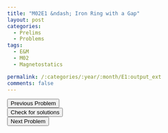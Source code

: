 ```yaml
---
title: "M02E1 &ndash; Iron Ring with a Gap"
layout: post
categories:
  - Prelims
  - Problems
tags:
  - E&M
  - M02
  - Magnetostatics

permalink: /:categories/:year/:month/E1:output_ext
comments: false
---
```

<object data="2002M1E.pdf" type="application/pdf" width="100%" height="500"></object>

<div class='navbar'>
	<div float='left'><button onclick="window.location='M3.html'" >Previous Problem</button></div>
	<div float='center'><button onclick="window.location='https://princetonprelim.com/prelim/9/'">Check for solutions</button></div>
	<div float='right'><button onclick="window.location='E2.html'" > Next Problem</button></div>
</div>
